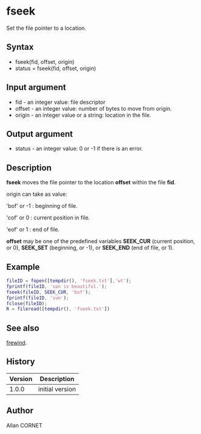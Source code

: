 

# fseek

Set the file pointer to a location.

## Syntax

- fseek(fid, offset, origin)
- status = fseek(fid, offset, origin)

## Input argument

 - fid - an integer value: file descriptor
 - offset - an integer value: number of bytes to move from origin.
 - origin - an integer value or a string: location in the file.

## Output argument

 - status - an integer value: 0 or -1 if there is an error.

## Description


  <p><b>fseek</b> moves the file pointer to the location <b>offset</b> within the file <b>fid</b>.</p>
  <p>origin can take as value:</p>
  <p>'bof' or -1 : beginning of file.</p>
  <p>'cof' or 0 : current position in file.</p>
  <p>'eof' or 1 : end of file.</p>
  <p><b>offset</b> may be one of the predefined variables <b>SEEK_CUR</b> (current position, or 0), <b>SEEK_SET</b> (beginning, or -1), or <b>SEEK_END</b> (end of file, or 1).</p>


## Example

```matlab
fileID = fopen([tempdir(), 'fseek.txt'],'wt');
fprintf(fileID, 'son is beautiful.');
fseek(fileID, SEEK_CUR, 'bof');
fprintf(fileID, 'sun');
fclose(fileID);
R = fileread([tempdir(), 'fseek.txt'])
```

## See also

[frewind](frewind.md).
## History

|Version|Description|
|------|------|
|1.0.0|initial version|


## Author

Allan CORNET



